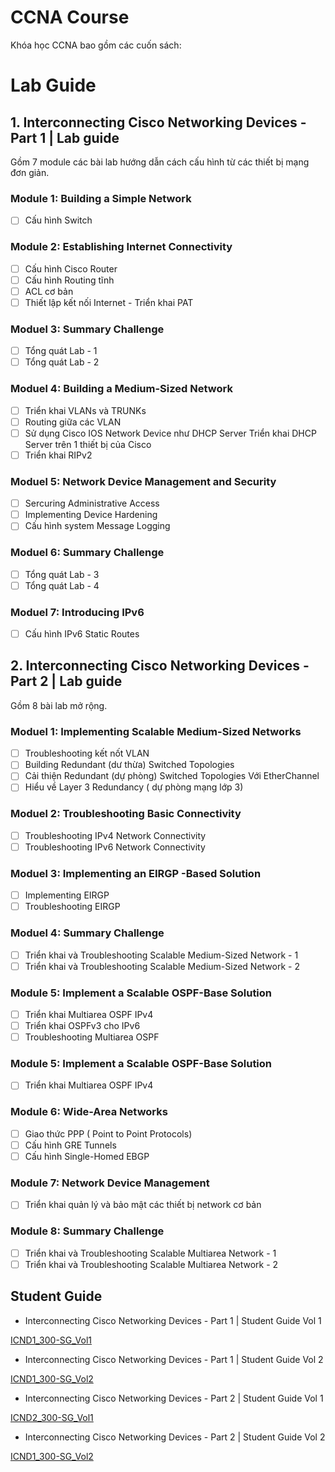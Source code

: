 # CCNA Course

Khóa học CCNA bao gồm các cuốn sách:

# Lab Guide

## 1. Interconnecting Cisco Networking Devices - Part 1 | Lab guide

Gồm 7 module các bài lab hướng dẫn cách cấu hình từ các thiết bị mạng đơn giản.

### Module 1: Building a Simple Network

- [ ]  Cấu hình Switch

### Module 2: Establishing Internet Connectivity

- [ ]  Cấu hình Cisco Router
- [ ]  Cấu hình Routing tĩnh
- [ ]  ACL cơ bản
- [ ]  Thiết lập kết nối Internet - Triển khai PAT

### Moduel 3: Summary Challenge

- [ ]  Tổng quát Lab - 1
- [ ]  Tổng quát Lab - 2

### Moduel 4: Building a Medium-Sized Network

- [ ]  Triển khai VLANs và TRUNKs
- [ ]  Routing giữa các VLAN
- [ ]  Sử dụng Cisco IOS Network Device như DHCP Server
Triển khai DHCP Server trên 1 thiết bị của Cisco
- [ ]  Triển khai RIPv2

### Moduel 5: Network Device Management and Security

- [ ]  Sercuring Administrative Access
- [ ]  Implementing Device Hardening
- [ ]  Cấu hình system Message Logging

### Moduel 6: Summary Challenge

- [ ]  Tổng quát Lab - 3
- [ ]  Tổng quát Lab - 4

### Moduel 7: Introducing IPv6

- [ ]  Cấu hình IPv6 Static Routes

## 2. Interconnecting Cisco Networking Devices - Part 2 | Lab guide

Gồm 8 bài lab mở rộng.

### Moduel 1: Implementing Scalable Medium-Sized Networks

- [ ]  Troubleshooting kết nốt VLAN
- [ ]  Building Redundant (dư thừa) Switched Topologies
- [ ]  Cải thiện  Redundant (dự phòng) Switched Topologies Với EtherChannel
- [ ]  Hiểu về Layer 3 Redundancy ( dự phòng mạng lớp 3)

### Moduel 2: Troubleshooting Basic Connectivity

- [ ]  Troubleshooting IPv4 Network Connectivity
- [ ]  Troubleshooting IPv6 Network Connectivity

### Moduel 3: Implementing an EIRGP -Based Solution

- [ ]  Implementing EIRGP
- [ ]  Troubleshooting EIRGP

### Moduel 4: Summary Challenge

- [ ]  Triển khai và Troubleshooting Scalable Medium-Sized Network - 1
- [ ]  Triển khai và Troubleshooting Scalable Medium-Sized Network - 2

### Module 5: Implement a Scalable OSPF-Base Solution

- [ ]  Triển khai Multiarea OSPF IPv4
- [ ]  Triển khai OSPFv3 cho IPv6
- [ ]  Troubleshooting Multiarea OSPF

### Module 5: Implement a Scalable OSPF-Base Solution

- [ ]  Triển khai Multiarea OSPF IPv4

### Module 6: Wide-Area Networks

- [ ]  Giao thức PPP ( Point to Point Protocols)
- [ ]  Cấu hình GRE Tunnels
- [ ]  Cấu hình Single-Homed EBGP

### Module 7: Network Device Management

- [ ]  Triển khai quản lý và bảo mật các thiết bị network cơ bản

### Module 8: Summary Challenge

- [ ]  Triển khai và Troubleshooting Scalable Multiarea Network - 1
- [ ]  Triển khai và Troubleshooting Scalable Multiarea Network - 2

## Student Guide

- Interconnecting Cisco Networking Devices - Part 1 | Student Guide Vol 1

[ICND1_300-SG_Vol1](CCNA%20Course%203a6c7fec552449feb475b1d7c84c9907/ICND1_300-SG_Vol1%206778e8bdc1684a738897777b328ccdc9.md)

- Interconnecting Cisco Networking Devices - Part 1 | Student Guide Vol 2

[ICND1_300-SG_Vol2](CCNA%20Course%203a6c7fec552449feb475b1d7c84c9907/ICND1_300-SG_Vol2%20e4cb9a4b292f4e66ba4318d1806e8edb.md)

- Interconnecting Cisco Networking Devices - Part 2 | Student Guide Vol 1

[ICND2_300-SG_Vol1](CCNA%20Course%203a6c7fec552449feb475b1d7c84c9907/ICND2_300-SG_Vol1%20f36e187feb3a40608f95ea58cfd24e23.md)

- Interconnecting Cisco Networking Devices - Part 2 | Student Guide Vol 2

[ICND1_300-SG_Vol2](CCNA%20Course%203a6c7fec552449feb475b1d7c84c9907/ICND1_300-SG_Vol2%20de6333dc8d6d4977a093b1411f376912.md)